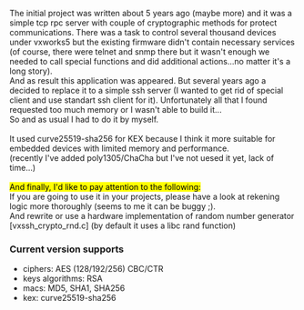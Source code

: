 <p>
The initial project was written about 5 years ago (maybe more) and it was a simple tcp rpc server with couple of cryptographic methods for protect communications. 
   There was a task to control several thousand devices under vxworks5 but the existing firmware didn't contain necessary services
   (of course, there were telnet and snmp there but it wasn't enough we needed to call special functions and did additional actions...no matter it's a long story). <br>
   And as result this application was appeared. But several years ago a decided to replace it to a simple ssh server (I wanted to get rid of special client and use standart ssh client for it). 
   Unfortunately all that I found requested too much memory or I wasn't able to build it... <br>
   So and as usual I had to do it by myself. <br>
   <br>
   It used curve25519-sha256 for KEX because I think it more suitable for embedded devices with limited memory and performance. <br>
   (recently I've added poly1305/ChaCha but I've not uesed it yet, lack of time...) <br>
   <br>
   <mark>And finally, I'd like to pay attention to the following: </mark> <br>
   If you are going to use it in your projects, please have a look at rekening logic more thoroughly (seems to me it can be buggy ;). <br>
   And rewrite or use a hardware implementation of random number generator [vxssh_crypto_rnd.c] (by default it uses a libc rand function) <br>
  </p>


### Current version supports
 - ciphers: AES (128/192/256) CBC/CTR
 - keys algorithms: RSA
 - macs: MD5, SHA1, SHA256
 - kex: curve25519-sha256
